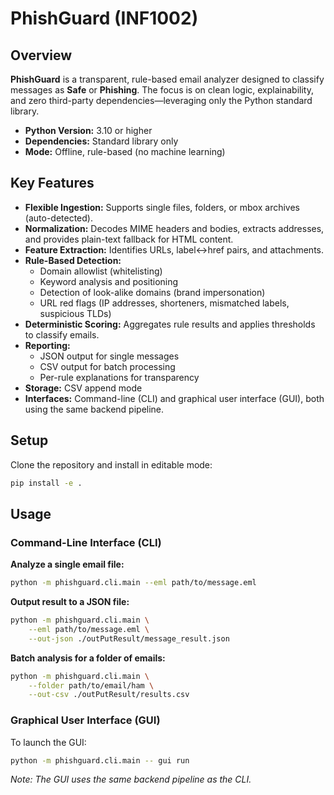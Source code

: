 # PhishGuard (INF1002)

## Overview

**PhishGuard** is a transparent, rule-based email analyzer designed to classify messages as **Safe** or **Phishing**. The focus is on clean logic, explainability, and zero third-party dependencies—leveraging only the Python standard library.

- **Python Version:** 3.10 or higher
- **Dependencies:** Standard library only
- **Mode:** Offline, rule-based (no machine learning)

## Key Features

- **Flexible Ingestion:** Supports single files, folders, or mbox archives (auto-detected).
- **Normalization:** Decodes MIME headers and bodies, extracts addresses, and provides plain-text fallback for HTML content.
- **Feature Extraction:** Identifies URLs, label↔href pairs, and attachments.
- **Rule-Based Detection:**
  - Domain allowlist (whitelisting)
  - Keyword analysis and positioning
  - Detection of look-alike domains (brand impersonation)
  - URL red flags (IP addresses, shorteners, mismatched labels, suspicious TLDs)
- **Deterministic Scoring:** Aggregates rule results and applies thresholds to classify emails.
- **Reporting:**
  - JSON output for single messages
  - CSV output for batch processing
  - Per-rule explanations for transparency
- **Storage:** CSV append mode
- **Interfaces:** Command-line (CLI) and graphical user interface (GUI), both using the same backend pipeline.

## Setup

Clone the repository and install in editable mode:

```sh
pip install -e .
```

## Usage

### Command-Line Interface (CLI)

**Analyze a single email file:**

```sh
python -m phishguard.cli.main --eml path/to/message.eml
```

**Output result to a JSON file:**

```sh
python -m phishguard.cli.main \
    --eml path/to/message.eml \
    --out-json ./outPutResult/message_result.json
```

**Batch analysis for a folder of emails:**

```sh
python -m phishguard.cli.main \
    --folder path/to/email/ham \
    --out-csv ./outPutResult/results.csv
```

### Graphical User Interface (GUI)

To launch the GUI:

```sh
python -m phishguard.cli.main -- gui run
```

_Note: The GUI uses the same backend pipeline as the CLI._
